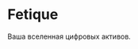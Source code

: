 
<!DOCTYPE html>
<html lang="ru">
<head>
    <meta charset="UTF-8">
    <meta name="viewport" content="width=device-width, initial-scale=1.0">
    <meta name="description" content="Fetique - Ваша вселенная цифровых активов">
    <title> Fetique | Скоро запуск </title>
    <link rel="stylesheet" href="style.css">
</head>
<body>
  <div class="seo-hidden" aria-hidden="true">
    <h1>Fetique</h1>
    <p>Ваша вселенная цифровых активов.</p>
  </div>
</body>
</html>
